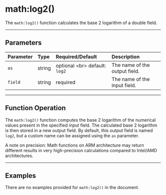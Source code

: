# math:log2()

The `math:log2()` function calculates the base 2 logarithm of a double field.

***

## Parameters

| Parameter | Type | Required/Default | Description |
| :--- | :--- | :--- | :--- |
| `as` | string | optional \<br\> default: `log2` | The name of the output field. |
| `field` | string | required | The name of the input field. |

***

## Function Operation

The `math:log2()` function computes the base 2 logarithm of the numerical values present in the specified input field. The calculated base 2 logarithm is then stored in a new output field. By default, this output field is named `log2`, but a custom name can be assigned using the `as` parameter.

A note on precision: Math functions on ARM architecture may return different results in very high-precision calculations compared to Intel/AMD architectures.

***

## Examples

There are no examples provided for `math:log2()` in the document.